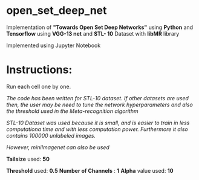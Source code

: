 # open_set_deep_net
Implementation of **"Towards Open Set Deep Networks"** using **Python** and **Tensorflow** using **VGG-13 net** and **STL- 10** Dataset with **libMR** library

Implemented using Jupyter Notebook

# Instructions:

Run each cell one by one.

*The code has been written for STL-10 dataset. If other datasets are used then, the user may be need to tune the network hyperparameters and also the threshold used in the Meta-recognition algorithm*

*STL-10 Dataset was used because it is small, and is easier to train in less computationa time and with less computation power. Furthermore it also contains 100000 unlabeled images.*

*However, miniImagenet can also be used*

**Tailsize** used: **50**

**Threshold** used: **0.5**
**Number of Channels** : **1**
**Alpha** value used: **10**
